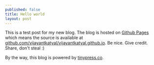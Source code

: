 ```yaml
---
published: false
title: Hello world
layout: post
---
```

This is a test post for my new blog. The blog is hosted on [Github Pages](http://pages.github.com/) which means the source is available at [github.com/vijayantkatyal/vijayantkatyal.github.io](http://github.com/vijayantkatyal/vijayantkatyal.github.io). Be nice. Give credit. Share, don't steal :)

By the way, this blog is powered by [tinypress.co](https://tinypress.co).